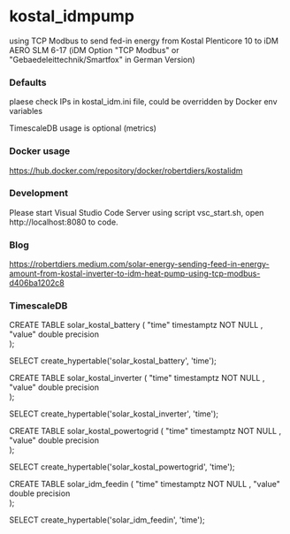 # kostal_idmpump
using TCP Modbus to send fed-in energy from Kostal Plenticore 10 to iDM AERO SLM 6-17
(iDM Option "TCP Modbus" or "Gebaedeleittechnik/Smartfox" in German Version)

### Defaults
plaese check IPs in kostal_idm.ini file, could be overridden by Docker env variables

TimescaleDB usage is optional (metrics)

### Docker usage
https://hub.docker.com/repository/docker/robertdiers/kostalidm

### Development
Please start Visual Studio Code Server using script vsc_start.sh, open http://localhost:8080 to code.

### Blog
https://robertdiers.medium.com/solar-energy-sending-feed-in-energy-amount-from-kostal-inverter-to-idm-heat-pump-using-tcp-modbus-d406ba1202c8

### TimescaleDB
CREATE  TABLE solar_kostal_battery ( 
	"time"               timestamptz  NOT NULL  ,
	"value"              double precision    
 );

SELECT create_hypertable('solar_kostal_battery', 'time');

CREATE  TABLE solar_kostal_inverter ( 
	"time"               timestamptz  NOT NULL  ,
	"value"              double precision    
 );

SELECT create_hypertable('solar_kostal_inverter', 'time');

CREATE  TABLE solar_kostal_powertogrid ( 
	"time"               timestamptz  NOT NULL  ,
	"value"              double precision    
 );

SELECT create_hypertable('solar_kostal_powertogrid', 'time');

CREATE  TABLE solar_idm_feedin ( 
	"time"               timestamptz  NOT NULL  ,
	"value"              double precision    
 );
 
SELECT create_hypertable('solar_idm_feedin', 'time');
